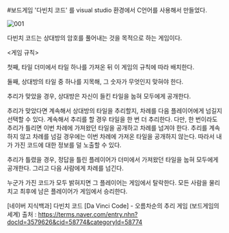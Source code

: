 #보드게임 '다빈치 코드' 를 visual studio 환경에서 C언어를 사용해서 만들었다.

![001](https://user-images.githubusercontent.com/42164398/44131615-41072f64-a08f-11e8-8210-1c6c65f843db.jpg)

다빈치 코드는 상대방의 암호를 풀어내는 것을 목적으로 하는 게임이다. 

<게임 규칙>

첫째, 타일 더미에서 타일 하나를 가져온 뒤 이 게임의 규칙에 따라 배치한다.

둘째, 상대방의 타일 중 하나를 지목해, 그 숫자가 무엇인지 맞혀야 한다.

추리가 맞았을 경우, 상대방은 자신이 들킨 타일을 눕혀 모두에게 공개한다.

추리가 맞았다면 계속해서 상대방의 타일을 추리할지, 차례를 다음 플레이어에게 넘길지 선택할 수 있다. 
  계속해서 추리를 할 경우 타일을 한 번 더 추리한다. 다만, 한 번이라도 추리가 틀리면 이번 차례에 가져왔던 타일을 공개하고 차례를 넘겨야 한다.
  추리를 계속하지 않고 차례를 넘길 경우에는 이번 차례에 가져온 타일을 공개하지 않는다. 따라서 내가 가진 코드에 대한 정보를 덜 노출할 수 있다.

추리가 틀렸을 경우, 정답을 틀린 플레이어가 더미에서 가져왔던 타일을 눕혀 모두에게 공개한다. 그리고 다음 사람에게 차례를 넘긴다.

누군가 가진 코드가 모두 밝혀지면 그 플레이어는 게임에서 탈락한다. 모든 사람을 물리치고 최후에 남은 플레이어가 게임에서 승리한다.


[네이버 지식백과] 다빈치 코드 [Da Vinci Code] - 오름차순의 추리 게임 (보드게임의 세계)
출처 : https://terms.naver.com/entry.nhn?docId=3579626&cid=58774&categoryId=58774
